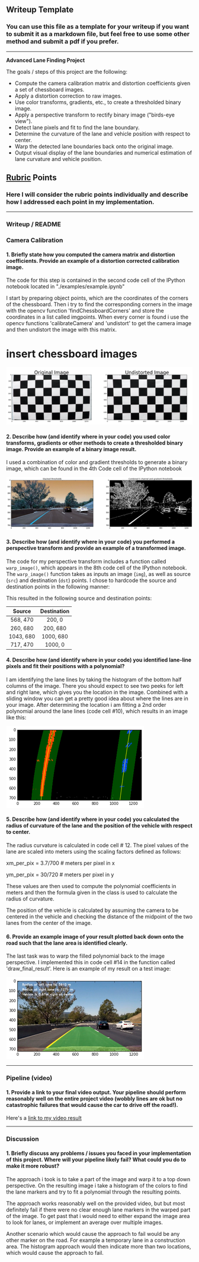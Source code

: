 ## Writeup Template

### You can use this file as a template for your writeup if you want to submit it as a markdown file, but feel free to use some other method and submit a pdf if you prefer.

---

**Advanced Lane Finding Project**

The goals / steps of this project are the following:

* Compute the camera calibration matrix and distortion coefficients given a set of chessboard images.
* Apply a distortion correction to raw images.
* Use color transforms, gradients, etc., to create a thresholded binary image.
* Apply a perspective transform to rectify binary image ("birds-eye view").
* Detect lane pixels and fit to find the lane boundary.
* Determine the curvature of the lane and vehicle position with respect to center.
* Warp the detected lane boundaries back onto the original image.
* Output visual display of the lane boundaries and numerical estimation of lane curvature and vehicle position.

[//]: # (Image References)

[image1]: ./examples/undistort_output.png "Undistorted"
[image2]: ./test_images/test1.jpg "Road Transformed"
[image3]: ./output_images/thresholded_gradient.png "Binary Example"
[image4]: ./examples/warped_straight_lines.jpg "Warp Example"
[image5]: ./output_images/polyfit.png "Fit Visual"
[image6]: ./output_images/final_result.png "Output"
[video1]: ./output_images/output_video.mp4 "Video"

## [Rubric](https://review.udacity.com/#!/rubrics/571/view) Points

### Here I will consider the rubric points individually and describe how I addressed each point in my implementation.  

---

### Writeup / README
  
### Camera Calibration

#### 1. Briefly state how you computed the camera matrix and distortion coefficients. Provide an example of a distortion corrected calibration image.

The code for this step is contained in the second code cell of the IPython notebook located in "./examples/example.ipynb"

I start by preparing object points, which are the coordinates of the corners of the chessboard. Then i try to find the corresponding corners in the image with the opencv function 'findChessboardCorners' and store the coordinates in a list called imgpoints.
When every corner is found i use the opencv functions 'calibrateCamera' and 'undistort' to get the camera image and then undistort the image with this matrix. 

# insert chessboard images
![alt text][image1]


#### 2. Describe how (and identify where in your code) you used color transforms, gradients or other methods to create a thresholded binary image.  Provide an example of a binary image result.

I used a combination of color and gradient thresholds to generate a binary image, which can be found in the 4th Code cell of the IPython notebook

![alt text][image3]

#### 3. Describe how (and identify where in your code) you performed a perspective transform and provide an example of a transformed image.

The code for my perspective transform includes a function called `warp_image()`, which appears in the 8th code cell of the IPython notebook.  The `warp_image()` function takes as inputs an image (`img`), as well as source (`src`) and destination (`dst`) points.  I chose to hardcode the source and destination points in the following manner:

This resulted in the following source and destination points:

| Source        | Destination   | 
|:-------------:|:-------------:| 
| 568, 470      | 200, 0        | 
| 260, 680      | 200, 680      |
| 1043, 680     | 1000, 680     |
| 717, 470      | 1000, 0       |


#### 4. Describe how (and identify where in your code) you identified lane-line pixels and fit their positions with a polynomial?

I am identifying the lane lines by taking the histogram of the bottom half columns of the image. There you should expect to see two peeks for left and right lane, which gives you the location in the image. Combined with a sliding window you can get a pretty good idea about where the lines are in your image. After determining the location i am fitting a 2nd order polynomial around the lane lines (code cell #10), which results in an image like this:

![alt text][image5]

#### 5. Describe how (and identify where in your code) you calculated the radius of curvature of the lane and the position of the vehicle with respect to center.

The radius curvature is calculated in code cell # 12. The pixel values of the lane are scaled into meters using the scaling factors defined as follows:

xm_per_pix = 3.7/700  # meters per pixel in x

ym_per_pix = 30/720   # meters per pixel in y

These values are then used to compute the polynomial coefficients in meters and then the formula given in the class is used to calculate the radius of curvature.

The position of the vehicle is calculated by assuming the camera to be centered in the vehicle and checking the distance of the midpoint of the two lanes from the center of the image.

#### 6. Provide an example image of your result plotted back down onto the road such that the lane area is identified clearly.
The last task was to warp the filled polynomial back to the image perspective. I implemented this in code cell #14 in the function called 'draw_final_result'. Here is an example of my result on a test image:

![alt text][image6]

---

### Pipeline (video)

#### 1. Provide a link to your final video output.  Your pipeline should perform reasonably well on the entire project video (wobbly lines are ok but no catastrophic failures that would cause the car to drive off the road!).

Here's a [link to my video result](./project_video.mp4)

---

### Discussion

#### 1. Briefly discuss any problems / issues you faced in your implementation of this project.  Where will your pipeline likely fail?  What could you do to make it more robust?

The approach i took is to take a part of the image and warp it to a top down perspective. On the resulting image i take a histogram of the colors to find the lane markers and try to fit a polynomial through the resulting points.

The approach works reasonably well on the provided video, but but most definitely fail if there were no clear enough lane markers in the warped part of the image. To get past that i would need to either expand the image area to look for lanes, or implement an average over multiple images.

Another scenario which would cause the approach to fail would be any other marker on the road. For example a temporary lane in a construction area. The histogram approach would then indicate more than two locations, which would cause the approach to fail.
